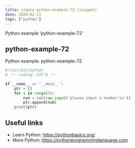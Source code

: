 ```yaml
---
title: simple python-example-72 (snippet)
date: 2020-02-11
tags: ["python"]
---
```

Python example 'python-example-72'


## python-example-72

Python example: python-example-72

```python
#!/usr/bin/python
# -*- coding: UTF-8 -*-

if __name__ == '__main__':
    ptr = []
    for i in range(5):
        num = int(raw_input('please input a number:\n'))
        ptr.append(num)
    print(ptr)


```

## Useful links

- Learn Python: https://pythonbasics.org/
- More Python: https://pythonprogramminglanguage.com
